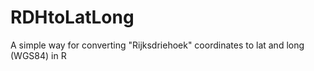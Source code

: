 # RDHtoLatLong
A simple way for converting "Rijksdriehoek" coordinates to lat and long (WGS84) in R
